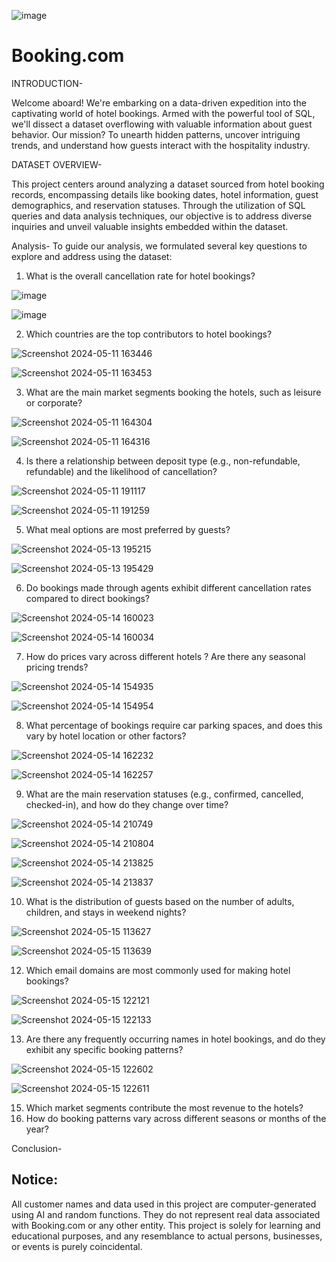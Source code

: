 ![image](https://github.com/Skokulwar12/Booking.com/assets/163553184/5d51bd68-0e54-4916-8454-1df7671fa28f)




# Booking.com

INTRODUCTION-

Welcome aboard! We're embarking on a data-driven expedition into the captivating world of hotel bookings. Armed with the powerful tool of SQL, we'll dissect a dataset overflowing with valuable information about guest behavior.  Our mission? To unearth hidden patterns, uncover intriguing trends, and understand how guests interact with the hospitality industry.

DATASET OVERVIEW-

This project centers around analyzing a dataset sourced from hotel booking records, encompassing details like booking dates, hotel information, guest demographics, and reservation statuses. Through the utilization of SQL queries and data analysis techniques, our objective is to address diverse inquiries and unveil valuable insights embedded within the dataset.

Analysis-
To guide our analysis, we formulated several key questions to explore and address using the dataset: 

1.	What is the overall cancellation rate for hotel bookings?


![image](https://github.com/Skokulwar12/Booking.com/assets/163553184/bd0b4baa-7e93-4944-b88e-29ce98166b9c)


![image](https://github.com/Skokulwar12/Booking.com/assets/163553184/ad8a98d1-3b7c-4d1b-a2c5-3a6e6d9063bf)

2.	Which countries are the top contributors to hotel bookings?


![Screenshot 2024-05-11 163446](https://github.com/Skokulwar12/Booking.com/assets/163553184/ff869c65-5165-4aaf-afe7-c2f1239587ee)


![Screenshot 2024-05-11 163453](https://github.com/Skokulwar12/Booking.com/assets/163553184/43c0d7fb-d92c-40f0-878d-b9d53395099e)

3.	What are the main market segments booking the hotels, such as leisure or corporate?


![Screenshot 2024-05-11 164304](https://github.com/Skokulwar12/Booking.com/assets/163553184/de08ea17-e03a-430f-aebb-1d66f9d822d3)


![Screenshot 2024-05-11 164316](https://github.com/Skokulwar12/Booking.com/assets/163553184/2ce51c72-e883-4cd0-832b-ed45a4e9a6f1)

   
4.	Is there a relationship between deposit type (e.g., non-refundable, refundable) and the likelihood of cancellation?


![Screenshot 2024-05-11 191117](https://github.com/Skokulwar12/Booking.com/assets/163553184/e45afbeb-affa-4ee8-92bc-f525e1278877)


![Screenshot 2024-05-11 191259](https://github.com/Skokulwar12/Booking.com/assets/163553184/a0111170-6614-49d2-abc6-2b4b919af9de)


5.	What meal options are most preferred by guests?


![Screenshot 2024-05-13 195215](https://github.com/Skokulwar12/Booking.com/assets/163553184/9cc157a4-8328-4bbc-a4c4-820a2c06e648)


![Screenshot 2024-05-13 195429](https://github.com/Skokulwar12/Booking.com/assets/163553184/3e26ce44-7ee9-4513-a982-f2d4da388db6)

6.	Do bookings made through agents exhibit different cancellation rates compared to direct bookings?


![Screenshot 2024-05-14 160023](https://github.com/Skokulwar12/Booking.com/assets/163553184/d773df6e-5bdc-4ebb-8dcd-50e458cc9798)


![Screenshot 2024-05-14 160034](https://github.com/Skokulwar12/Booking.com/assets/163553184/6e958c7a-9983-442e-ab4d-df0a3cdb7e2e)

7.	How do prices vary across different hotels ? Are there any seasonal pricing trends?


![Screenshot 2024-05-14 154935](https://github.com/Skokulwar12/Booking.com/assets/163553184/4aadd165-1f85-4a7e-b9d5-e180c2871ea0)


![Screenshot 2024-05-14 154954](https://github.com/Skokulwar12/Booking.com/assets/163553184/4154c644-38d5-4103-ae8b-3273e819f4a8)


8.	What percentage of bookings require car parking spaces, and does this vary by hotel location or other factors?


![Screenshot 2024-05-14 162232](https://github.com/Skokulwar12/Booking.com/assets/163553184/06fe8ddb-df5f-4463-bbfe-6d770616c429)


![Screenshot 2024-05-14 162257](https://github.com/Skokulwar12/Booking.com/assets/163553184/92a834ef-ba6c-4d69-8ef7-309161cba423)

9.	What are the main reservation statuses (e.g., confirmed, cancelled, checked-in), and how do they change over time?

![Screenshot 2024-05-14 210749](https://github.com/Skokulwar12/Booking.com/assets/163553184/6df62c83-08f5-4c45-94aa-926d749d2c9d)


![Screenshot 2024-05-14 210804](https://github.com/Skokulwar12/Booking.com/assets/163553184/4452ed2b-678d-4cfb-9471-8756ccfdccd5)


![Screenshot 2024-05-14 213825](https://github.com/Skokulwar12/Booking.com/assets/163553184/71f724fc-0e6b-450a-b16a-7764c0dc4507)


![Screenshot 2024-05-14 213837](https://github.com/Skokulwar12/Booking.com/assets/163553184/8bd0d5a3-b46c-42d1-ae3d-8f0bd1590240)

10.	What is the distribution of guests based on the number of adults, children, and stays in weekend nights?

![Screenshot 2024-05-15 113627](https://github.com/Skokulwar12/Booking.com/assets/163553184/9b73e6bf-ae59-49d7-8fd0-54734a266655)

![Screenshot 2024-05-15 113639](https://github.com/Skokulwar12/Booking.com/assets/163553184/507eac7d-2604-405c-9bf3-50e30ba684a9)

12.	Which email domains are most commonly used for making hotel bookings?

![Screenshot 2024-05-15 122121](https://github.com/Skokulwar12/Booking.com/assets/163553184/750d1604-c979-4a0c-bb23-762faa9f152b)


![Screenshot 2024-05-15 122133](https://github.com/Skokulwar12/Booking.com/assets/163553184/da088a6a-93db-436e-b909-cf7fe45131fc)

13.	Are there any frequently occurring names in hotel bookings, and do they exhibit any specific booking patterns?

![Screenshot 2024-05-15 122602](https://github.com/Skokulwar12/Booking.com/assets/163553184/6dc2e7ae-7d82-455c-adfa-998638b852d3)


![Screenshot 2024-05-15 122611](https://github.com/Skokulwar12/Booking.com/assets/163553184/8b226a50-3f56-4718-878c-bd38f6345992)

15.	Which market segments contribute the most revenue to the hotels?
16.	How do booking patterns vary across different seasons or months of the year?

Conclusion-



## Notice:

All customer names and data used in this project are computer-generated using AI and random functions. They do not represent real data associated with Booking.com or any other entity. This project is solely for learning and educational purposes, and any resemblance to actual persons, businesses, or events is purely coincidental.
